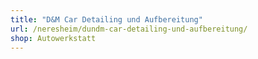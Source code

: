 ```yaml
---
title: "D&M Car Detailing und Aufbereitung"
url: /neresheim/dundm-car-detailing-und-aufbereitung/
shop: Autowerkstatt
---
```

